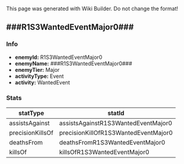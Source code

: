 <span class="wiki-builder">This page was generated with Wiki Builder. Do not change the format!</span>

## ###R1S3WantedEventMajor0###
### Info
* **enemyId:** R1S3WantedEventMajor0
* **enemyName:** ###R1S3WantedEventMajor0###
* **enemyTier:** Major
* **activityType:** Event
* **activity:** WantedEvent

### Stats
statType | statId
-------- | ------
assistsAgainst | assistsAgainstR1S3WantedEventMajor0
precisionKillsOf | precisionKillOfR1S3WantedEventMajor0
deathsFrom | deathsFromR1S3WantedEventMajor0
killsOf | killsOfR1S3WantedEventMajor0

